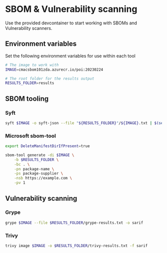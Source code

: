 # SBOM & Vulnerability scanning

Use the provided devcontainer to start working with SBOMs and Vulnerability scanners.

## Environment variables

Set the following environment variables for use within each tool

```bash
# The image to work with
IMAGE=cmacsbom101zda.azurecr.io/poi:20230224

# The root folder for the results output
RESULTS_FOLDER=results
```

## SBOM tooling

### Syft

```bash
syft $IMAGE -o syft-json --file "${RESULTS_FOLDER}"/${IMAGE}.txt | $(sed 's/://g;s/\.//g;s/\///g;s/@//g')
```

### Microsoft sbom-tool

```bash
export DeleteManifestDirIfPresent=true

sbom-tool generate -di $IMAGE \
    -b $RESULTS_FOLDER \
    -bc . \
    -pn package-name \
    -ps package-supplier \
    -nsb https://example.com \
    -pv 1
```

## Vulnerability scanning

### Grype

```bash
grype $IMAGE --file $RESULTS_FOLDER/grype-results.txt -o sarif
```

### Trivy

```bash
trivy image $IMAGE -o $RESULTS_FOLDER/trivy-results.txt -f sarif
```